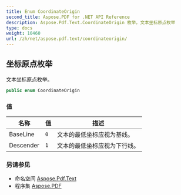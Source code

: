 ```yaml
---
title: Enum CoordinateOrigin
second_title: Aspose.PDF for .NET API Reference
description: Aspose.Pdf.Text.CoordinateOrigin 枚举。文本坐标原点枚举
type: docs
weight: 10460
url: /zh/net/aspose.pdf.text/coordinateorigin/
---
```

## 坐标原点枚举

文本坐标原点枚举。

```csharp
public enum CoordinateOrigin
```

### 值

| 名称 | 值 | 描述 |
| --- | --- | --- |
| BaseLine | `0` | 文本的最低坐标应视为基线。 |
| Descender | `1` | 文本的最低坐标应视为下行线。 |

### 另请参见

* 命名空间 [Aspose.Pdf.Text](../../aspose.pdf.text/)
* 程序集 [Aspose.PDF](../../)